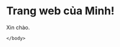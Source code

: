 <!DOCTYPE html>
<html>
    <head>
        <title>Read My Books</title>
    </head>
    <body>
        <h1>Trang web của Minh!</h1>
        <p>Xin chào.</p>
        
    </body>

    
</html>
